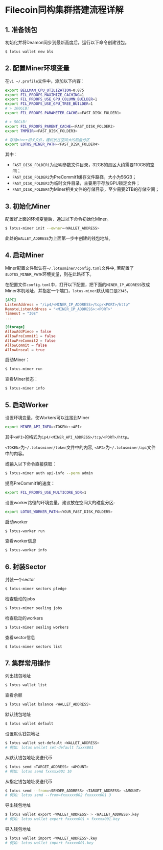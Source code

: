 # Filecoin同构集群搭建流程详解

## 1. 准备钱包
初始化并将Deamon同步到最新高度后，运行以下命令创建钱包。
```sh
$ lotus wallet new bls
```

## 2. 配置Miner环境变量
在`vi ~/.profile`文件中，添加以下内容：
```sh
export BELLMAN_CPU_UTILIZATION=0.875
export FIL_PROOFS_MAXIMIZE_CACHING=1
export FIL_PROOFS_USE_GPU_COLUMN_BUILDER=1
export FIL_PROOFS_USE_GPU_TREE_BUILDER=1
# > 100GiB!
export FIL_PROOFS_PARAMETER_CACHE=<FAST_DISK_FOLDER1>

# > 50GiB!
export FIL_PROOFS_PARENT_CACHE=<FAST_DISK_FOLDER2>
export TMPDIR=<FAST_DISK_FOLDER3>

# 存储miner相关文件，建议放在空间大的磁盘分区
export LOTUS_MINER_PATH=<FAST_DISK_FOLDER4>
```
其中：
- `FAST_DISK_FOLDER1`为证明参数文件目录，32GB的扇区大约需要110GB的空间；
- `FAST_DISK_FOLDER2`为PreCommit1缓存文件路径，大小为56GB；
- `FAST_DISK_FOLDER3`为临时文件目录，主要用于存放GPU锁定文件；
- `FAST_DISK_FOLDER4`为Miner相关文件的存储目录，至少需要2TB的存储空间；

## 3. 初始化Miner
配置好上面的环境变量后，通过以下命令初始化Miner。
```sh
$ lotus-miner init --owner=<WALLET_ADDRESS>
```
此处的`WALLET_ADDRESS`为上面第一步中创建的钱包地址。

## 4. 启动Miner
Miner配置文件默认在`~/.lotusminer/config.toml`文件中, 若配置了`$LOTUS_MINER_PATH`环境变量，则在此路径下。

在配置文件`config.toml`中，打开以下配置，把下面的`MINER_IP_ADDRESS`改成Miner本机地址，并指定一个端口，`lotus-miner`默认端口是`2345`。
```toml
[API]
ListenAddress = "/ip4/<MINER_IP_ADDRESS>/tcp/<PORT>/http"
RemoteListenAddress = "<MINER_IP_ADDRESS>:<PORT>"
Timeout = "30s"
...

[Storage]
AllowAddPiece = false
AllowPreCommit1 = false
AllowPreCommit2 = false
AllowCommit = false
AllowUnseal = true
```

启动Miner：
```sh
$ lotus-miner run
```
查看Miner状态：
```sh
$ lotus-miner info
```

## 5. 启动Worker
设置环境变量，使Workers可以连接到Miner

```sh
export MINER_API_INFO=<TOKEN>:<API>
```
其中`<API>`的格式为`ip4/<MINER_API_ADDRESS>/tcp/<PORT>/http`。

`<TOKEN>`为`~/.lotusminer/token`文件中的内容, `<API>`为`~/.lotusminer/api`文件中的内容。

或输入以下命令直接获取：
```sh
$ lotus-miner auth api-info --perm admin
```

提高PreCommit1的速度：
```sh
export FIL_PROOFS_USE_MULTICORE_SDR=1
```

设置worker路径的环境变量，建议放在空间大的磁盘分区:
```sh
export LOTUS_WORKER_PATH=<YOUR_FAST_DISK_FOLDER5> 
```

启动worker
```sh
$ lotus-worker run
```

查看worker信息
```sh
$ lotus-worker info
```

## 6. 封装Sector
封装一个sector
```sh
$ lotus-miner sectors pledge
```

检查启动的jobs
```sh
$ lotus-miner sealing jobs
```

检查启动的workers
```sh
$ lotus-miner sealing workers
```

查看sector信息
```sh
$ lotus-miner sectors list
```

## 7. 集群常用操作
列出钱包地址
```sh
$ lotus wallet list
```

查看余额
```sh
$ lotus wallet balance <WALLET_ADDRESS>
```

默认钱包地址
```sh
$ lotus wallet default
```

设置默认钱包地址
```sh
$ lotus wallet set-default <WALLET_ADDRESS>
# 例如: lotus wallet set-default fxxxx001
```

从默认钱包地址发送代币
```sh
$ lotus send <TARGET_ADDRESS> <AMOUNT>
# 例如: lotus send fxxxxx001 10
```

从指定钱包地址发送代币
```sh
$ lotus send --from=<SENDER_ADDRESS> <TARGET_ADDRESS> <AMOUNT>
# 例如: lotus send --from=fxxxxxx002 fxxxxxx001 3
```

导出钱包地址
```sh
$ lotus wallet export <WALLET_ADDRESS> > <WALLET_ADDRESS>.key
# 例如: lotus wallet export fxxxxx001 > fxxxxx001.key
```

导入钱包地址
```sh
$ lotus wallet import <WALLET_ADDRESS>.key
# 例如: lotus wallet import fxxxxx001.key
```